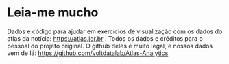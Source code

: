 # Leia-me mucho

Dados e código para ajudar em exercícios de visualização com os dados do atlas da notícia: https://atlas.jor.br . Todos os dados e créditos para o pessoal do projeto original. O github deles é muito legal, e nossos dados vem de lá: https://github.com/voltdatalab/Atlas-Analytics 
